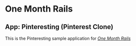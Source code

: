 # One Month Rails
## App: Pinteresting (Pinterest Clone)

This is the Pinteresting sample application for [*One Month Rails*](https://onemonthrails.com)